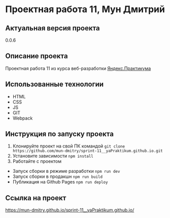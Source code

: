 # Проектная работа 11, Мун Дмитрий
## Актуальная версия проекта
0.0.6
## Описание проекта
Проектная работа 11 из курса веб-разработки [Яндекс.Практикума](https://praktikum.yandex.ru/)
## Использованные технологии
- HTML
- CSS
- JS
- GIT
- Webpack
## Инструкция по запуску проекта
1. Клонируйте проект на свой ПК командой
`git clone https://github.com/mun-dmitry/sprint-11__yaPraktikum.github.io.git`
2. Установите зависимости
`npm install`
3. Работайте с проектом
- Запуск сборки в режиме разработки
`npm run dev`
- Запуск сборки в продакшн
`npm run build`
- Публикация на Github Pages
`npm run deploy`
## Ссылка на проект
https://mun-dmitry.github.io/sprint-11__yaPraktikum.github.io/